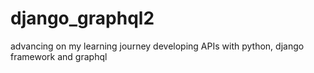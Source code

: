 # django_graphql2
advancing on my learning journey developing APIs with python, django framework and graphql
